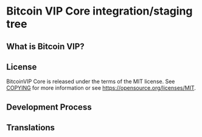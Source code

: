 Bitcoin VIP Core integration/staging tree
=====================================

What is Bitcoin VIP?
----------------


License
-------

BitcoinVIP Core is released under the terms of the MIT license. See [COPYING](COPYING) for more
information or see https://opensource.org/licenses/MIT.

Development Process
-------------------


Translations
------------
